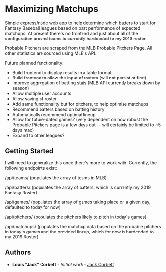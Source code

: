 # Maximizing Matchups

Simple express/node web app to help determine which batters to start for Fantasy Baseball leagues based on past performance of expected matchups. At present there's no frontend and just about all of the configuration around teams is currently hardcoded to my 2019 roster.

Probable Pitchers are scraped from the MLB Probable Pitchers Page.
All other statistics are sourced using MLB's API.

Future planned functionality:
- Build frontend to display results in a table format
- Build frontend to allow the input of rosters (will not persist at first)
- Improve aggregation of batting stats (MLB API currently breaks down by season)
- Allow multiple user accounts
- Allow saving of roster
- Add same functionality but for pitchers, to help optimize matchups
- Recommend batters based on batting history
- Automatically recommend optimal lineup
- Allow for future-dated games? (very dependent on how robust the Probable Pitchers page is a few days out -- will certainly be limited to ~5 days max)
- Expand to other leagues?


## Getting Started

I will need to generalize this once there's more to work with. Currently, the following endpoints exist:

/api/teams/  (populates the array of teams in MLB)

/api/batters/  (populates the array of batters, which is currently my 2019 Fantasy Roster)

/api/games/  (populates the array of games taking place on a given day, defaulted to today for now)

/api/pitchers/ (populates the pitchers likely to pitch in today's games)

/api/matchups/ (populates the matchup data based on the probable pitchers in today's games and the provided lineup, which for now is hardcoded to my 2019 Roster)


## Authors

* **Louis "Jack" Corbett** - *Initial work* - [Jack Corbett](https://github.com/louis-john-corbett)
